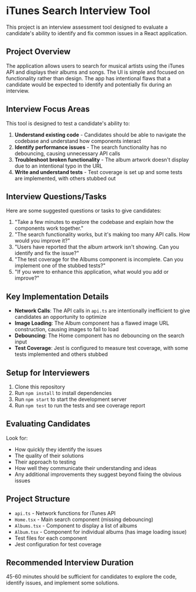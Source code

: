 # iTunes Search Interview Tool

This project is an interview assessment tool designed to evaluate a candidate's ability to identify and fix common issues in a React application.

## Project Overview

The application allows users to search for musical artists using the iTunes API and displays their albums and songs. The UI is simple and focused on functionality rather than design. The app has intentional flaws that a candidate would be expected to identify and potentially fix during an interview.

## Interview Focus Areas

This tool is designed to test a candidate's ability to:

1. **Understand existing code** - Candidates should be able to navigate the codebase and understand how components interact
2. **Identify performance issues** - The search functionality has no debouncing, causing unnecessary API calls
3. **Troubleshoot broken functionality** - The album artwork doesn't display due to an intentional typo in the URL
4. **Write and understand tests** - Test coverage is set up and some tests are implemented, with others stubbed out

## Interview Questions/Tasks

Here are some suggested questions or tasks to give candidates:

1. "Take a few minutes to explore the codebase and explain how the components work together."
2. "The search functionality works, but it's making too many API calls. How would you improve it?"
3. "Users have reported that the album artwork isn't showing. Can you identify and fix the issue?"
4. "The test coverage for the Albums component is incomplete. Can you implement one of the stubbed tests?"
5. "If you were to enhance this application, what would you add or improve?"

## Key Implementation Details

- **Network Calls**: The API calls in `api.ts` are intentionally inefficient to give candidates an opportunity to optimize
- **Image Loading**: The Album component has a flawed image URL construction, causing images to fail to load
- **Debouncing**: The Home component has no debouncing on the search input
- **Test Coverage**: Jest is configured to measure test coverage, with some tests implemented and others stubbed

## Setup for Interviewers

1. Clone this repository
2. Run `npm install` to install dependencies
3. Run `npm start` to start the development server
4. Run `npm test` to run the tests and see coverage report

## Evaluating Candidates

Look for:

- How quickly they identify the issues
- The quality of their solutions
- Their approach to testing
- How well they communicate their understanding and ideas
- Any additional improvements they suggest beyond fixing the obvious issues

## Project Structure

- `api.ts` - Network functions for iTunes API
- `Home.tsx` - Main search component (missing debouncing)
- `Albums.tsx` - Component to display a list of albums
- `Album.tsx` - Component for individual albums (has image loading issue)
- Test files for each component
- Jest configuration for test coverage

## Recommended Interview Duration

45-60 minutes should be sufficient for candidates to explore the code, identify issues, and implement some solutions.
